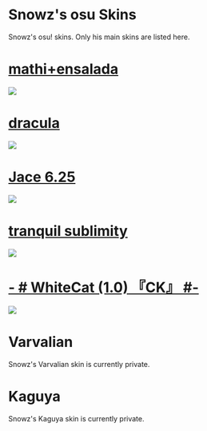 # Snowz's osu Skins
Snowz's osu! skins. Only his main skins are listed here.

# [mathi+ensalada](https://puu.sh/wvSc8.osk)
![](https://image.prntscr.com/image/cHwIiRw5QUyBg-NX5Hon1A.png)

# [dracula](https://www.dropbox.com/s/n57ci29mq0ni815/dracula_final.osk?dl=1)
![](https://skins.osuck.net/uploads/posts/2018-09/1537800520_oqggtfn.jpg)

# [Jace 6.25](https://download1497.mediafire.com/bxvt5np3jscg/wtys5r1kr1q66ww/Jace+6.25.osk)
![](https://image.prntscr.com/image/FIbXLbp2SsuDKvdMmoTgjg.png)

# [tranquil sublimity](https://download1518.mediafire.com/prft4ygwdqvg/vdpucuc2ipuurt3/tranquil+sublimity.osk)
![](https://image.prntscr.com/image/7NJgu7agTzeKjw-5XCuNUA.png)

# [-        # WhiteCat (1.0) 『CK』 #-](http://download1953.mediafire.com/p0sa9tkz7fng/6250ar1z1jq0aes/-++++++++%23+WhiteCat+%281.0%29+%E3%80%8ECK%E3%80%8F+%23-.osk)
![](https://image.prntscr.com/image/cOgs56n9SnOUjW4aKoBBrQ.png)

# Varvalian
Snowz's Varvalian skin is currently private.

# Kaguya
Snowz's Kaguya skin is currently private.
